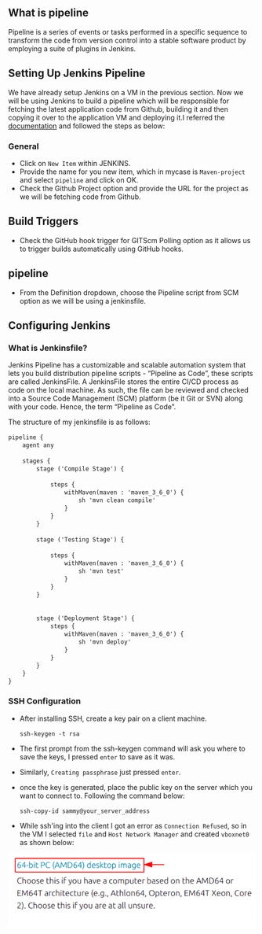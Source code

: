 ## What is pipeline

Pipeline is a series of events or tasks performed in a specific sequence to transform the code from version control into a stable software product by employing a suite of plugins in Jenkins.

## Setting Up Jenkins Pipeline

We have already setup Jenkins on a VM in the previous section. Now we will be using Jenkins to build a pipeline which will be responsible for fetching the latest application code from Github, building it and then copying it over to the application VM and deploying it.I referred the [documentation](https://www.jenkins.io/doc/pipeline/tour/hello-world/) and followed the steps as below:

### General

- Click on `New Item` within JENKINS.
- Provide the name for you new item, which in mycase is `Maven-project` and select `pipeline` and click on OK.
- Check the Github Project option and provide the URL for the project as we will be fetching code from Github.

## Build Triggers

- Check the GitHub hook trigger for GITScm Polling option as it allows us to trigger builds automatically using GitHub hooks.

## pipeline

- From the Definition dropdown, choose the Pipeline script from SCM option as we will be using a jenkinsfile.

## Configuring Jenkins

### What is Jenkinsfile?
Jenkins Pipeline has a customizable and scalable automation system that lets you build distribution pipeline scripts -  “Pipeline as Code”, these scripts are called JenkinsFile. 
A JenkinsFile stores the entire CI/CD process as code on the local machine. As such, the file can be reviewed and checked into a Source Code Management (SCM) platform (be it Git or SVN) along with your code. Hence, the term “Pipeline as Code”.


The structure of my jenkinsfile is as follows:

         
    pipeline {
        agent any

        stages {
            stage ('Compile Stage') {

                steps {
                    withMaven(maven : 'maven_3_6_0') {
                        sh 'mvn clean compile'
                    }
                }
            }

            stage ('Testing Stage') {

                steps {
                    withMaven(maven : 'maven_3_6_0') {
                        sh 'mvn test'
                    }
                }
            }


            stage ('Deployment Stage') {
                steps {
                    withMaven(maven : 'maven_3_6_0') {
                        sh 'mvn deploy'
                    }
                }
            }
        }
    }


###  SSH Configuration

- After installing SSH, create a key pair on a client machine.
   
      ssh-keygen -t rsa
- The first prompt from the ssh-keygen command will ask you where to save the keys, I pressed `enter` to save as it was.
- Similarly, `Creating passphrase` just pressed `enter`.
- once the key is generated, place the public key on the server which you want to connect to. Following the command below:
  
      ssh-copy-id sammy@your_server_address

- While ssh'ing into the client I got an error as `Connection Refused`, so in the VM I selected `file` and `Host Network Manager` and created `vboxnet0` as shown below:

![image](/pictures/desktop.png)




